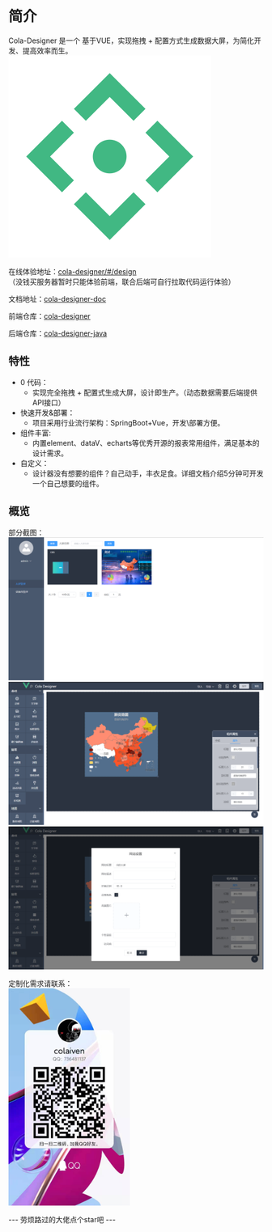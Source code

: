 # 简介
Cola-Designer 是一个 基于VUE，实现拖拽 + 配置方式生成数据大屏，为简化开发、提高效率而生。
![](src/assets/logo.svg)

在线体验地址：<a href="http://colaiven.gitee.io/cola-designer/#/design" target="_blank">cola-designer/#/design</a>   
（没钱买服务器暂时只能体验前端，联合后端可自行拉取代码运行体验）   

文档地址：<a href="https://colaiven.gitee.io/cola-designer-doc/" target="_blank">cola-designer-doc</a>   

前端仓库：<a href="https://gitee.com/colaiven/cola-designer" target="_blank">cola-designer</a>   

后端仓库：<a href="https://gitee.com/colaiven/cola-designer-java" target="_blank">cola-designer-java</a>  

## 特性
* 0 代码：
   * 实现完全拖拽 + 配置式生成大屏，设计即生产。（动态数据需要后端提供API接口）
* 快速开发&部署：
   * 项目采用行业流行架构：SpringBoot+Vue，开发\部署方便。
* 组件丰富:
   * 内置element、dataV、echarts等优秀开源的报表常用组件，满足基本的设计需求。
* 自定义：
   * 设计器没有想要的组件？自己动手，丰衣足食。详细文档介绍5分钟可开发一个自己想要的组件。

## 概览
部分截图：
![](src/assets/readme/m2.png)
![](src/assets/readme/d2.png)
![](src/assets/readme/d3.png)

定制化需求请联系：    
<img src="src/assets/readme/QQ.jpg"  width="240px" />



--- 劳烦路过的大佬点个star吧 ---

